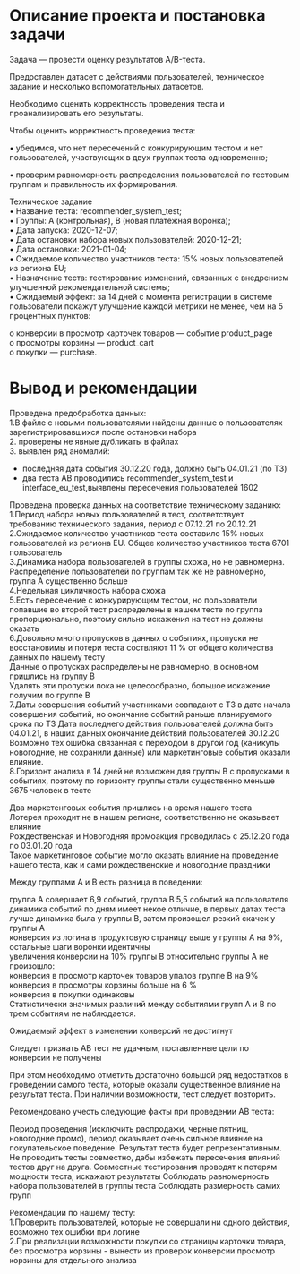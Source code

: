 # Описание проекта и постановка задачи
Задача — провести оценку результатов A/B-теста.

Предоставлен датасет с действиями пользователей, техническое задание и несколько вспомогательных датасетов.

Необходимо оценить корректность проведения теста и проанализировать его результаты.

Чтобы оценить корректность проведения теста:

• убедимся, что нет пересечений с конкурирующим тестом и нет пользователей, участвующих в двух группах теста одновременно;

• проверим равномерность распределения пользователей по тестовым группам и правильность их формирования.

Техническое задание  
 • Название теста: recommender_system_test;  
 • Группы: А (контрольная), B (новая платёжная воронка);  
 • Дата запуска: 2020-12-07;  
 • Дата остановки набора новых пользователей: 2020-12-21;  
 • Дата остановки: 2021-01-04;  
 • Ожидаемое количество участников теста: 15% новых пользователей из региона EU;  
 • Назначение теста: тестирование изменений, связанных с внедрением улучшенной рекомендательной системы;  
 • Ожидаемый эффект: за 14 дней с момента регистрации в системе пользователи покажут улучшение каждой метрики не   менее, чем на 5 процентных пунктов:  

o    конверсии в просмотр карточек товаров — событие product_page  
o    просмотры корзины — product_cart  
o    покупки — purchase.  
# Вывод и рекомендации
Проведена предобработка данных:  
 1.В файле с новыми пользователями найдены данные о пользователях зарегистрировавшихся после остановки набора  
 2. проверены не явные дубликаты в файлах  
 3. выявлен ряд аномалий:  
 - последняя дата события 30.12.20 года, должно быть 04.01.21 (по ТЗ)  
 - два теста АВ проводились recommender_system_test и interface_eu_test,выявлены пересечения пользователей 1602  

Проведена проверка данных на соответствие техническому заданию:  
 1.Период набора новых пользователей в тест, соответствует требованию технического задания, период с 07.12.21 по 20.12.21  
 2.Ожидаемое количество участников теста составило 15% новых пользователей из региона EU. Общее количество участников теста 6701 пользователь  
 3.Динамика набора пользователей в группы схожа, но не равномерна.  
 Распределение пользователей по группам так же не равномерно, группа А существенно больше   
 4.Недельная цикличность набора схожа  
 5.Есть пересечение с конкурирующим тестом, но пользователи попавшие во второй тест распределены в нашем тесте по группа пропорционально, поэтому сильно искажения на тест не должны оказать  
 6.Довольно много пропусков в данных о событиях, пропуски не восстановимы и потери теста соствляют 11 % от общего количества данных по нашему тесту  
 Данные о пропусках распределены не равномерно, в основном пришлись на группу В  
 Удалять эти пропуски пока не целесообразно, большое искажение получим по группе В  
 7.Даты совершения событий участниками совпадают с ТЗ в дате начала совершения событий, но окончание событий раньше планируемого срока по ТЗ Дата последнего действия пользователей должна быть 04.01.21, в наших данных окончание действий пользователей 30.12.20  
 Возможно тех ошибка связанная с переходом в другой год (каникулы новогодние, не сохранили данные) или маркетинговые события оказали влияние.  
 8.Горизонт анализа в 14 дней не возможен для группы В с пропусками в событиях, поэтому по горизонту группы стали существенно меньше 3675 человек в тесте  

Два маркетенговых события пришлись на время нашего теста  
Лотерея проходит не в нашем регионе, соответственно не оказывает влияние  
Рождественская и Новогодняя промоакция проводилась с 25.12.20 года по 03.01.20 года  
Такое маркетинговое событие могло оказать влияние на проведение нашего теста, как и сами рождественские и новогодние праздники  

Между группами А и В есть разница в поведении:  

группа А совершает 6,9 событий, группа В 5,5 событий на пользователя  
динамика событий по дням имеет некое отличие, в первых датах теста лучше динамика была у группы В, затем произошел резкий скачек у группы А  
конверсия из логина в продуктовую страницу выше у группы А на 9%, остальные шаги воронки идентичны  
увеличения конверсии на 10% группы В относительно группы А не произошло:  
конверсия в просмотр карточек товаров упалов группе В на 9%  
конверсия в просмотры корзины больше на 6 %  
конверсия в покупки одинаковы  
Статистически значимых различий между событиями групп А и В по трем событиям не наблюдается.  

Ожидаемый эффект в изменении конверсий не достигнут

Следует признать АВ тест не удачным, поставленные цели по конверсии не получены

При этом необходимо отметить достаточно большой ряд недостатков в проведении самого теста, которые оказали существенное влияние на результат теста. При наличии возможности, тест следует повторить.  

Рекомендовано учесть следующие факты при проведении АВ теста:  

Период проведения (исключить распродажи, черные пятниц, новогодние промо), период оказывает очень сильное влияние на покупательское поведение. Результат теста будет репрезентативным.
Не проводить тесты совместно, дабы избежать пересечения влияний тестов друг на друга. Совместные тестирования проводят к потерям мощности теста, искажают результаты
Соблюдать равномерность набора пользователей в группы теста
Соблюдать размерность самих групп  
 
 Рекомендации по нашему тесту:  
 1.Проверить пользователей, которые не совершали ни одного действия, возможно тех ошибки при логине  
 2.При реализации возможности покупки со страницы карточки товара, без просмотра корзины - вынести из проверок конверсии просмотр корзины для отдельного анализа  
